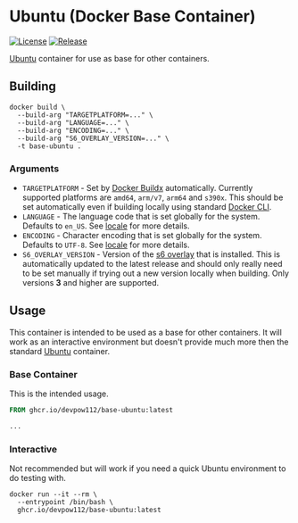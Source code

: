 # Ubuntu (Docker Base Container)

[![License][License]](LICENSE)
[![Release][Release Badge]][Release Workflow]

[Ubuntu] container for use as base for other containers.

## Building

```console
docker build \
  --build-arg "TARGETPLATFORM=..." \
  --build-arg "LANGUAGE=..." \
  --build-arg "ENCODING=..." \
  --build-arg "S6_OVERLAY_VERSION=..." \
  -t base-ubuntu .
```

### Arguments

- `TARGETPLATFORM` - Set by [Docker Buildx] automatically. Currently supported
  platforms are `amd64`, `arm/v7`, `arm64` and `s390x`. This should be set
  automatically even if building locally using standard [Docker CLI].
- `LANGUAGE` - The language code that is set globally for the system. Defaults
  to `en_US`. See [locale] for more details.
- `ENCODING` - Character encoding that is set globally for the system. Defaults
  to `UTF-8`. See [locale] for more details.
- `S6_OVERLAY_VERSION` - Version of the [s6 overlay] that is installed. This is
  automatically updated to the latest release and should only really need to be
  set manually if trying out a new version locally when building. Only versions
  **3** and higher are supported.

## Usage

This container is intended to be used as a base for other containers. It will
work as an interactive environment but doesn't provide much more then the
standard [Ubuntu][Ubuntu Container] container.

### Base Container

This is the intended usage.

```dockerfile
FROM ghcr.io/devpow112/base-ubuntu:latest

...
```

### Interactive

Not recommended but will work if you need a quick Ubuntu environment to do
testing with.

```console
docker run --it --rm \
  --entrypoint /bin/bash \
  ghcr.io/devpow112/base-ubuntu:latest
```

<!-- links -->
[License]: https://img.shields.io/github/license/devpow112/docker-base-ubuntu?label=License
[Release Badge]: https://github.com/devpow112/docker-base-ubuntu/actions/workflows/release.yml/badge.svg?branch=main
[Release Workflow]: https://github.com/devpow112/docker-base-ubuntu/actions/workflows/release.yml?query=branch%3Amain
[Ubuntu]: https://ubuntu.com
[Docker Buildx]: https://docs.docker.com/buildx/working-with-buildx
[Docker CLI]: https://docs.docker.com/engine/reference/commandline/build
[locale]: https://manpages.ubuntu.com/manpages/bionic/man1/locale.1.html
[s6 overlay]: https://github.com/just-containers/s6-overlay
[Ubuntu Container]: https://hub.docker.com/_/ubuntu
